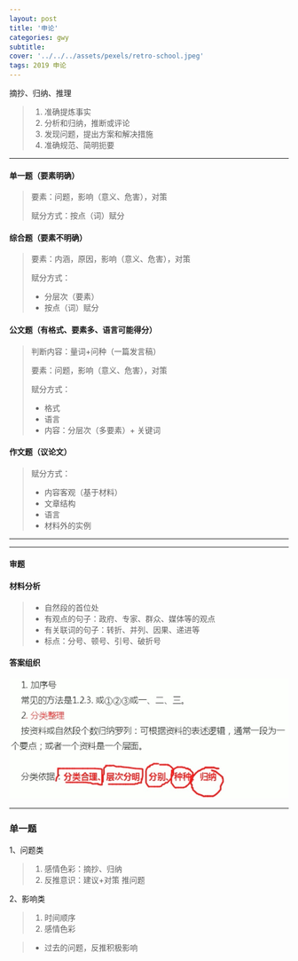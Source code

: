 ```yaml
---
layout: post
title: '申论'
categories: gwy
subtitle: 
cover: '../../../assets/pexels/retro-school.jpeg'
tags: 2019 申论
---
```

摘抄、归纳、推理
> 1. 准确提炼事实
> 2. 分析和归纳，推断或评论
> 3. 发现问题，提出方案和解决措施
> 4. 准确规范、简明扼要

---
#### 单一题（要素明确）
> 要素：问题，影响（意义、危害），对策
> 
> 赋分方式：按点（词）赋分

#### 综合题（要素不明确）
> 要素：内涵，原因，影响（意义、危害），对策
> 
> 赋分方式：
> 
> 	- 分层次（要素）
> 	- 按点（词）赋分

#### 公文题（有格式、要素多、语言可能得分）
> 判断内容：量词+问种（一篇发言稿）
> 
> 要素：问题，影响（意义、危害），对策
> 
> 赋分方式：
> 
> 	- 格式
> 	- 语言
> 	- 内容：分层次（多要素）+ 关键词

#### 作文题（议论文）
> 赋分方式：
> 
> 	- 内容客观（基于材料）
> 	- 文章结构
> 	- 语言
> 	- 材料外的实例

---
---
#### 审题
#### 材料分析
> - 自然段的首位处
> - 有观点的句子：政府、专家、群众、媒体等的观点
> - 有关联词的句子：转折、并列、因果、递进等
> - 标点：分号、顿号、引号、破折号

#### 答案组织
![](../../../assets/gwy/申论1.jpg)

---
### 单一题
1、问题类
> 1. 感情色彩：摘抄、归纳
> 2. 反推意识：建议+对策 推问题

2、影响类
> 1. 时间顺序
> 2. 感情色彩

> - 过去的问题，反推积极影响
